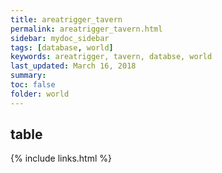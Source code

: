 ```yaml
---
title: areatrigger_tavern
permalink: areatrigger_tavern.html
sidebar: mydoc_sidebar
tags: [database, world]
keywords: areatrigger, tavern, databse, world
last_updated: March 16, 2018
summary:
toc: false
folder: world
---
```


## table

{% include links.html %}